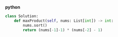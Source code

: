 **python**

```python
class Solution:
    def maxProduct(self, nums: List[int]) -> int:
        nums.sort()
        return (nums[-1]-1) * (nums[-2] - 1)
```